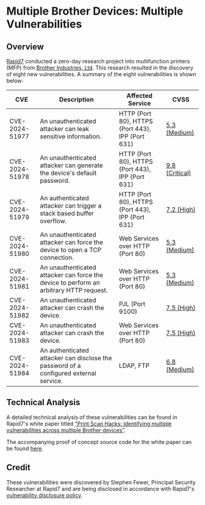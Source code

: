 # Multiple Brother Devices: Multiple Vulnerabilities

## Overview
[Rapid7](https://www.rapid7.com/) conducted a zero-day research project into multifunction printers (MFP) from [Brother Industries, Ltd](https://global.brother/en). This research resulted in the discovery of eight new vulnerabilities. A summary of the eight vulnerabilities is shown below:

| CVE | Description | Affected Service | CVSS |
|---|---|---|---|
| CVE-2024-51977 | An unauthenticated attacker can leak sensitive information. | HTTP (Port 80), HTTPS (Port 443), IPP (Port 631) | [5.3 (Medium)](https://www.first.org/cvss/calculator/3.0#CVSS:3.0/AV:N/AC:L/PR:N/UI:N/S:U/C:L/I:N/A:N) |
| CVE-2024-51978 | An unauthenticated attacker can generate the device's default password. | HTTP (Port 80), HTTPS (Port 443), IPP (Port 631) | [9.8 (Critical)](https://www.first.org/cvss/calculator/3.0#CVSS:3.0/AV:N/AC:L/PR:N/UI:N/S:U/C:H/I:H/A:H) |
| CVE-2024-51979 | An authenticated attacker can trigger a stack based buffer overflow. | HTTP (Port 80), HTTPS (Port 443), IPP (Port 631) | [7.2 (High)](https://www.first.org/cvss/calculator/3.0#CVSS:3.0/AV:N/AC:L/PR:H/UI:N/S:U/C:H/I:H/A:H) |
| CVE-2024-51980 | An unauthenticated attacker can force the device to open a TCP connection. | Web Services over HTTP (Port 80) | [5.3 (Medium)](https://www.first.org/cvss/calculator/3.0#CVSS:3.0/AV:N/AC:L/PR:N/UI:N/S:U/C:L/I:N/A:N) |
| CVE-2024-51981 | An unauthenticated attacker can force the device to perform an arbitrary HTTP request. | Web Services over HTTP (Port 80) | [5.3 (Medium)](https://www.first.org/cvss/calculator/3.0#CVSS:3.0/AV:N/AC:L/PR:N/UI:N/S:U/C:L/I:N/A:N) |
| CVE-2024-51982 | An unauthenticated attacker can crash the device. | PJL (Port 9100) | [7.5 (High)](https://www.first.org/cvss/calculator/3.0#CVSS:3.0/AV:N/AC:L/PR:N/UI:N/S:U/C:N/I:N/A:H) |
| CVE-2024-51983 | An unauthenticated attacker can crash the device. | Web Services over HTTP (Port 80) | [7.5 (High)](https://www.first.org/cvss/calculator/3.0#CVSS:3.0/AV:N/AC:L/PR:N/UI:N/S:U/C:N/I:N/A:H) |
| CVE-2024-51984 | An authenticated attacker can disclose the password of a configured external service. | LDAP, FTP | [6.8 (Medium)](https://www.first.org/cvss/calculator/3.0#CVSS:3.0/AV:N/AC:L/PR:H/UI:N/S:C/C:H/I:N/A:N) |

## Technical Analysis
A detailed technical analysis of these vulnerabilities can be found in Rapid7's white paper titled [“Print Scan Hacks: Identifying multiple vulnerabilities across multiple Brother devices”](https://www.rapid7.com/globalassets/_pdfs/research/XXX.pdf).

The accompanying proof of concept source code for the white paper can be found [here](https://github.com/sfewer-r7/BrotherVulnerabilities).

## Credit
These vulnerabilities were discovered by Stephen Fewer, Principal Security Researcher at Rapid7 and are being disclosed in accordance with Rapid7's [vulnerability disclosure policy](https://www.rapid7.com/security/disclosure/).